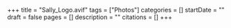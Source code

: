 +++
title = "Sally_Logo.avif"
tags = ["Photos"]
categories = []
startDate = ""
draft = false
pages = []
description = ""
citations = []
+++
